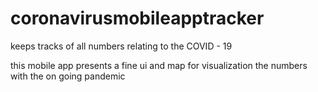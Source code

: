 # coronavirusmobileapptracker
keeps tracks of all numbers relating to the COVID - 19

this mobile app presents a fine ui and map for visualization the numbers with the on going pandemic
